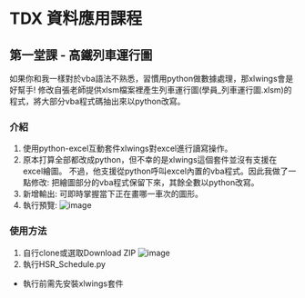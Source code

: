 # TDX 資料應用課程
##  第一堂課 - 高鐵列車運行圖
如果你和我一樣對於vba語法不熟悉，習慣用python做數據處理，那xlwings會是好幫手!
修改自張老師提供xlsm檔案裡產生列車運行圖(學員_列車運行圖.xlsm)的程式，將大部分vba程式碼抽出來以python改寫。

### 介紹
1. 使用python-excel互動套件xlwings對excel進行讀寫操作。
2. 原本打算全部都改成python，但不幸的是xlwings這個套件並沒有支援在excel繪圖。
不過，他支援從python呼叫excel內置的vba程式。因此我做了一點修改: 把繪圖部分的vba程式保留下來，其餘全數以python改寫。
3. 新增輸出: 可即時掌握當下正在畫哪一車次的圖形。
4. 執行預覽: 
![image](https://user-images.githubusercontent.com/53686476/134799305-b53476e1-0cc8-47ca-baea-941aabd6d96f.png)


### 使用方法
1. 自行clone或選取Download ZIP
![image](https://user-images.githubusercontent.com/53686476/134798900-ec3a91d1-0622-48ed-ad5c-22ba0af25930.png)
2. 執行HSR_Schedule.py

* 執行前需先安裝xlwings套件
